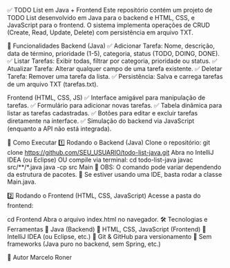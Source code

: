 ✅ TODO List em Java + Frontend
Este repositório contém um projeto de TODO List desenvolvido em Java para o backend e HTML, CSS, e JavaScript para o frontend. O sistema implementa operações de CRUD (Create, Read, Update, Delete) com persistência em arquivo TXT.

📌 Funcionalidades
Backend (Java)
✅ Adicionar Tarefa: Nome, descrição, data de término, prioridade (1-5), categoria, status (TODO, DOING, DONE).
✅ Listar Tarefas: Exibir todas, filtrar por categoria, prioridade ou status.
✅ Atualizar Tarefa: Alterar qualquer campo de uma tarefa existente.
✅ Deletar Tarefa: Remover uma tarefa da lista.
✅ Persistência: Salva e carrega tarefas de um arquivo TXT (tarefas.txt).

Frontend (HTML, CSS, JS)
✅ Interface amigável para manipulação de tarefas.
✅ Formulário para adicionar novas tarefas.
✅ Tabela dinâmica para listar as tarefas cadastradas.
✅ Botões para editar e excluir tarefas diretamente na interface.
✅ Simulação do backend via JavaScript (enquanto a API não está integrada).

🚀 Como Executar
1️⃣ Rodando o Backend (Java)
Clone o repositório:
git clone https://github.com/SEU_USUARIO/todo-list-java.git
Abra no IntelliJ IDEA (ou Eclipse) OU compile via terminal:
cd todo-list-java
javac src/**/*.java
java -cp src Main
🔹 OBS: O comando pode variar dependendo da estrutura de pacotes.
🔹 Se estiver usando uma IDE, basta rodar a classe Main.java.

2️⃣ Rodando o Frontend (HTML, CSS, JavaScript)
Acesse a pasta do frontend:

cd Frontend
Abra o arquivo index.html no navegador.
🛠️ Tecnologias e Ferramentas
🔹 Java (Backend)
🔹 HTML, CSS, JavaScript (Frontend)
🔹 IntelliJ IDEA (ou Eclipse, etc.)
🔹 Git & GitHub para versionamento
🔹 Sem frameworks (Java puro no backend, sem Spring, etc.)

📌 Autor
Marcelo Roner
